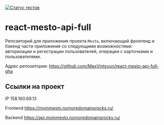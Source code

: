[![Статус тестов](../../actions/workflows/tests.yml/badge.svg)](../../actions/workflows/tests.yml)

# react-mesto-api-full
Репозиторий для приложения проекта `Mesto`, включающий фронтенд и бэкенд части приложения со следующими возможностями: авторизации и регистрации пользователей, операции с карточками и пользователями.

Адрес репозитория: https://github.com/MaxVintsyun/react-mesto-api-full-gha

## Ссылки на проект

IP 158.160.69.13

Frontend https://mvinmesto.nomoredomainsrocks.ru/

Backend https://api.mvinmesto.nomoredomainsrocks.ru/
